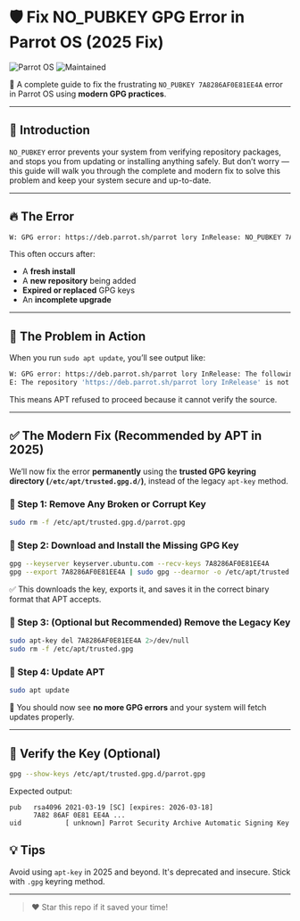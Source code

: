 
# 🛡️ Fix NO_PUBKEY GPG Error in Parrot OS (2025 Fix)

![Parrot OS](https://img.shields.io/badge/Parrot%20OS-GPG%20Fix-success?style=flat&logo=linux)
![Maintained](https://img.shields.io/badge/status-maintained-brightgreen)

🚀 A complete guide to fix the frustrating `NO_PUBKEY 7A8286AF0E81EE4A` error in Parrot OS using **modern GPG practices**.

---

## 📌 Introduction

`NO_PUBKEY` error prevents your system from verifying repository packages, and stops you from updating or installing anything safely. But don’t worry — this guide will walk you through the complete and modern fix to solve this problem and keep your system secure and up-to-date.

---

## 🔥 The Error

```bash
W: GPG error: https://deb.parrot.sh/parrot lory InRelease: NO_PUBKEY 7A8286AF0E81EE4A
```

This often occurs after:
- A **fresh install**
- A **new repository** being added
- **Expired or replaced** GPG keys
- An **incomplete upgrade**

---

## 🧪 The Problem in Action

When you run `sudo apt update`, you’ll see output like:

```bash
W: GPG error: https://deb.parrot.sh/parrot lory InRelease: The following signatures couldn’t be verified because the public key is not available: NO_PUBKEY 7A8286AF0E81EE4A
E: The repository 'https://deb.parrot.sh/parrot lory InRelease' is not signed.
```

This means APT refused to proceed because it cannot verify the source.

---

## ✅ The Modern Fix (Recommended by APT in 2025)

We’ll now fix the error **permanently** using the **trusted GPG keyring directory (`/etc/apt/trusted.gpg.d/`)**, instead of the legacy `apt-key` method.

### 🔹 Step 1: Remove Any Broken or Corrupt Key

```bash
sudo rm -f /etc/apt/trusted.gpg.d/parrot.gpg
```

### 🔹 Step 2: Download and Install the Missing GPG Key

```bash
gpg --keyserver keyserver.ubuntu.com --recv-keys 7A8286AF0E81EE4A
gpg --export 7A8286AF0E81EE4A | sudo gpg --dearmor -o /etc/apt/trusted.gpg.d/parrot.gpg
```

✅ This downloads the key, exports it, and saves it in the correct binary format that APT accepts.

### 🔹 Step 3: (Optional but Recommended) Remove the Legacy Key

```bash
sudo apt-key del 7A8286AF0E81EE4A 2>/dev/null
sudo rm -f /etc/apt/trusted.gpg
```

### 🔹 Step 4: Update APT

```bash
sudo apt update
```

🎉 You should now see **no more GPG errors** and your system will fetch updates properly.

---

## 🧪 Verify the Key (Optional)

```bash
gpg --show-keys /etc/apt/trusted.gpg.d/parrot.gpg
```

Expected output:

```
pub   rsa4096 2021-03-19 [SC] [expires: 2026-03-18]
      7A82 86AF 0E81 EE4A ...
uid           [ unknown] Parrot Security Archive Automatic Signing Key
```


## 💡 Tips

Avoid using `apt-key` in 2025 and beyond. It's deprecated and insecure. Stick with `.gpg` keyring method.

---

> ❤️ Star this repo if it saved your time!
